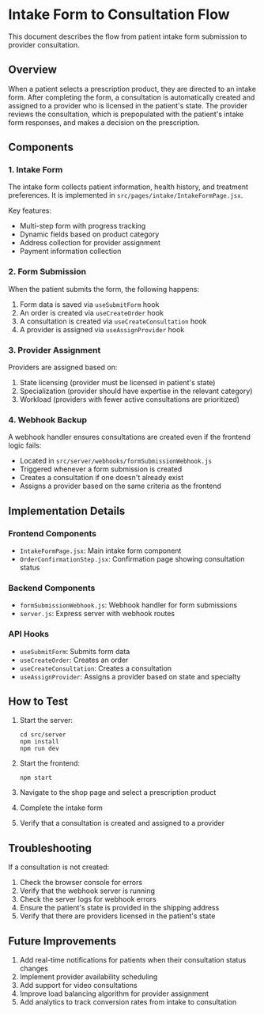 # Intake Form to Consultation Flow

This document describes the flow from patient intake form submission to provider consultation.

## Overview

When a patient selects a prescription product, they are directed to an intake form. After completing the form, a consultation is automatically created and assigned to a provider who is licensed in the patient's state. The provider reviews the consultation, which is prepopulated with the patient's intake form responses, and makes a decision on the prescription.

## Components

### 1. Intake Form

The intake form collects patient information, health history, and treatment preferences. It is implemented in `src/pages/intake/IntakeFormPage.jsx`.

Key features:
- Multi-step form with progress tracking
- Dynamic fields based on product category
- Address collection for provider assignment
- Payment information collection

### 2. Form Submission

When the patient submits the form, the following happens:
1. Form data is saved via `useSubmitForm` hook
2. An order is created via `useCreateOrder` hook
3. A consultation is created via `useCreateConsultation` hook
4. A provider is assigned via `useAssignProvider` hook

### 3. Provider Assignment

Providers are assigned based on:
1. State licensing (provider must be licensed in patient's state)
2. Specialization (provider should have expertise in the relevant category)
3. Workload (providers with fewer active consultations are prioritized)

### 4. Webhook Backup

A webhook handler ensures consultations are created even if the frontend logic fails:
- Located in `src/server/webhooks/formSubmissionWebhook.js`
- Triggered whenever a form submission is created
- Creates a consultation if one doesn't already exist
- Assigns a provider based on the same criteria as the frontend

## Implementation Details

### Frontend Components

- `IntakeFormPage.jsx`: Main intake form component
- `OrderConfirmationStep.jsx`: Confirmation page showing consultation status

### Backend Components

- `formSubmissionWebhook.js`: Webhook handler for form submissions
- `server.js`: Express server with webhook routes

### API Hooks

- `useSubmitForm`: Submits form data
- `useCreateOrder`: Creates an order
- `useCreateConsultation`: Creates a consultation
- `useAssignProvider`: Assigns a provider based on state and specialty

## How to Test

1. Start the server:
   ```
   cd src/server
   npm install
   npm run dev
   ```

2. Start the frontend:
   ```
   npm start
   ```

3. Navigate to the shop page and select a prescription product
4. Complete the intake form
5. Verify that a consultation is created and assigned to a provider

## Troubleshooting

If a consultation is not created:
1. Check the browser console for errors
2. Verify that the webhook server is running
3. Check the server logs for webhook errors
4. Ensure the patient's state is provided in the shipping address
5. Verify that there are providers licensed in the patient's state

## Future Improvements

1. Add real-time notifications for patients when their consultation status changes
2. Implement provider availability scheduling
3. Add support for video consultations
4. Improve load balancing algorithm for provider assignment
5. Add analytics to track conversion rates from intake to consultation